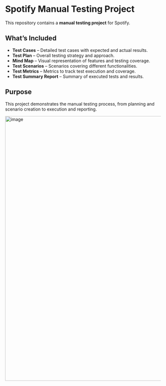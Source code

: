 # Spotify Manual Testing Project

This repository contains a **manual testing project** for Spotify.  

## What’s Included
- **Test Cases** – Detailed test cases with expected and actual results.
- **Test Plan** – Overall testing strategy and approach.
- **Mind Map** – Visual representation of features and testing coverage.
- **Test Scenarios** – Scenarios covering different functionalities.
- **Test Metrics** – Metrics to track test execution and coverage.
- **Test Summary Report** – Summary of executed tests and results.

## Purpose
This project demonstrates the manual testing process, from planning and scenario creation to execution and reporting.

<img width="1149" height="858" alt="image" src="https://github.com/user-attachments/assets/48ed737a-54ba-4219-bc85-a879cc96aa9f" />
